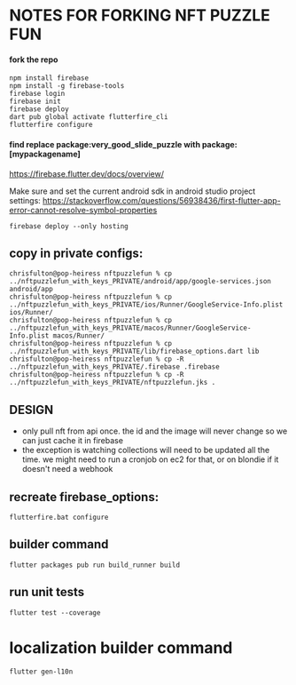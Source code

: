 # NOTES FOR FORKING NFT PUZZLE FUN
#### fork the repo
```
npm install firebase
npm install -g firebase-tools
firebase login
firebase init
firebase deploy
dart pub global activate flutterfire_cli
flutterfire configure
```

#### find replace package:very_good_slide_puzzle with package:[mypackagename]

https://firebase.flutter.dev/docs/overview/

Make sure and set the current android sdk in android studio project settings: https://stackoverflow.com/questions/56938436/first-flutter-app-error-cannot-resolve-symbol-properties

```
firebase deploy --only hosting
```


## copy in private configs:
```
chrisfulton@pop-heiress nftpuzzlefun % cp ../nftpuzzlefun_with_keys_PRIVATE/android/app/google-services.json android/app 
chrisfulton@pop-heiress nftpuzzlefun % cp ../nftpuzzlefun_with_keys_PRIVATE/ios/Runner/GoogleService-Info.plist ios/Runner/
chrisfulton@pop-heiress nftpuzzlefun % cp ../nftpuzzlefun_with_keys_PRIVATE/macos/Runner/GoogleService-Info.plist macos/Runner/
chrisfulton@pop-heiress nftpuzzlefun % cp ../nftpuzzlefun_with_keys_PRIVATE/lib/firebase_options.dart lib 
chrisfulton@pop-heiress nftpuzzlefun % cp -R ../nftpuzzlefun_with_keys_PRIVATE/.firebase .firebase
chrisfulton@pop-heiress nftpuzzlefun % cp -R ../nftpuzzlefun_with_keys_PRIVATE/nftpuzzlefun.jks . 
```

## DESIGN
- only pull nft from api once. the id and the image will never change so we can just cache it in firebase
- the exception is watching collections will need to be updated all the time. we might need to run a cronjob on ec2 for that, or on blondie if it doesn't need a webhook

## recreate firebase_options:
```
flutterfire.bat configure
```

## builder command
```
flutter packages pub run build_runner build
```

## run unit tests
```
flutter test --coverage
```

# localization builder command
```
flutter gen-l10n
```